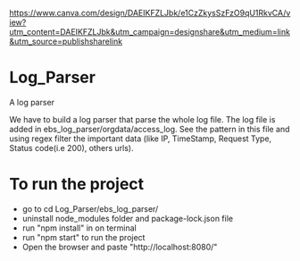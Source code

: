 https://www.canva.com/design/DAEIKFZLJbk/e1CzZkysSzFzO9qU1RkvCA/view?utm_content=DAEIKFZLJbk&utm_campaign=designshare&utm_medium=link&utm_source=publishsharelink


# Log_Parser
A log parser

We have to build a log parser that parse the whole log file.
The log file is added in ebs_log_parser/orgdata/access_log.
See the pattern in this file and using regex filter the important data (like IP, TimeStamp, Request Type, Status code(i.e 200), others urls).

# To run the project 
* go to cd Log_Parser/ebs_log_parser/
* uninstall node_modules folder and package-lock.json file
* run "npm install" in on terminal
* run "npm start" to run the project
* Open the browser and paste "http://localhost:8080/"



